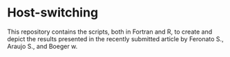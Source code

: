 # Host-switching
This repository contains the scripts, both in Fortran and R, to create and depict the results presented in the recently submitted article by Feronato S., Araujo S., and Boeger w.
